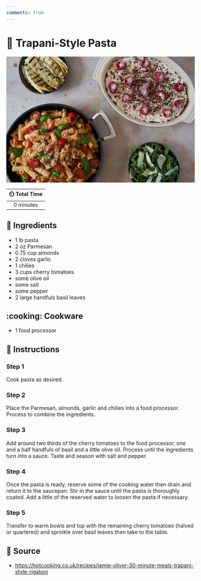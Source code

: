 ```yaml
---
comments: true
---
```

# :spaghetti: Trapani-Style Pasta

![Trapani-Style Pasta](../assets/images/trapani-style-pasta.jpg)

| :timer_clock: Total Time |
|:-----------------------: |
| 0 minutes |

## :salt: Ingredients

- 1 lb pasta
- 2 oz Parmesan
- 0.75 cup almonds
- 2 cloves garlic
- 1 chilies
- 3 cups cherry tomatoes
- some olive oil
- some salt
- some pepper
- 2 large handfuls basil leaves

## :cooking: Cookware

- 1 food processor

## :pencil: Instructions

### Step 1

Cook pasta as desired.

### Step 2

Place the Parmesan, almonds, garlic and chilies into a food processor. Process to combine the ingredients.

### Step 3

Add around two thirds of the cherry tomatoes to the food processor, one and a half handfuls of basil and a little olive
oil. Process until the ingredients turn into a sauce. Taste and season with salt and pepper.

### Step 4

Once the pasta is ready, reserve some of the cooking water then drain and return it to the saucepan. Stir in the sauce
until the pasta is thoroughly coated. Add a little of the reserved water to loosen the pasta if necessary.

### Step 5

Transfer to warm bowls and top with the remaining cherry tomatoes (halved or quartered) and sprinkle over basil leaves
then take to the table.

## :link: Source

- <https://hotcooking.co.uk/recipes/jamie-oliver-30-minute-meals-trapani-style-rigatoni>
